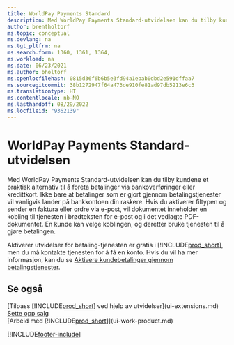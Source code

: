 ```yaml
---
title: WorldPay Payments Standard
description: Med WorldPay Payments Standard-utvidelsen kan du tilby kundene et praktisk alternativ til å foreta betalinger via bankoverføringer eller kredittkort.
author: brentholtorf
ms.topic: conceptual
ms.devlang: na
ms.tgt_pltfrm: na
ms.search.form: 1360, 1361, 1364,
ms.workload: na
ms.date: 06/23/2021
ms.author: bholtorf
ms.openlocfilehash: 0815d36f6b6b5e3fd94a1ebab0dbd2e591dffaa7
ms.sourcegitcommit: 38b1272947f64a473de910fe81ad97db5213e6c3
ms.translationtype: HT
ms.contentlocale: nb-NO
ms.lasthandoff: 08/29/2022
ms.locfileid: "9362139"
---
```

# <a name="the-worldpay-payments-standard-extension"></a>WorldPay Payments Standard-utvidelsen

Med WorldPay Payments Standard-utvidelsen kan du tilby kundene et praktisk alternativ til å foreta betalinger via bankoverføringer eller kredittkort. Ikke bare at betalinger som er gjort gjennom betalingstjenester vil vanligvis lander på bankkontoen din raskere.
Hvis du aktiverer filtypen og sender en faktura eller ordre via e-post, vil dokumentet inneholder en kobling til tjenesten i brødteksten for e-post og i det vedlagte PDF-dokumentet. En kunde kan velge koblingen, og deretter bruke tjenesten til å gjøre betalingen.

Aktiverer utvidelser for betaling-tjenesten er gratis i [!INCLUDE[prod_short](includes/prod_short.md)], men du må kontakte tjenesten for å få en konto. Hvis du vil ha mer informasjon, kan du se [Aktivere kundebetalinger gjennom betalingstjenester](sales-how-enable-payment-service-extensions.md).

## <a name="see-also"></a>Se også

[Tilpass [!INCLUDE[prod_short](includes/prod_short.md)] ved hjelp av utvidelser](ui-extensions.md)  
[Sette opp salg](sales-setup-sales.md)  
[Arbeid med [!INCLUDE[prod_short](includes/prod_short.md)]](ui-work-product.md)  

[!INCLUDE[footer-include](includes/footer-banner.md)]
